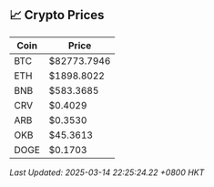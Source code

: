 ## 📈 Crypto Prices

| Coin | Price |
| ---- | ----- |
| BTC | $82773.7946 |
| ETH | $1898.8022 |
| BNB | $583.3685 |
| CRV | $0.4029 |
| ARB | $0.3530 |
| OKB | $45.3613 |
| DOGE | $0.1703 |

_Last Updated: 2025-03-14 22:25:24.22 +0800 HKT_